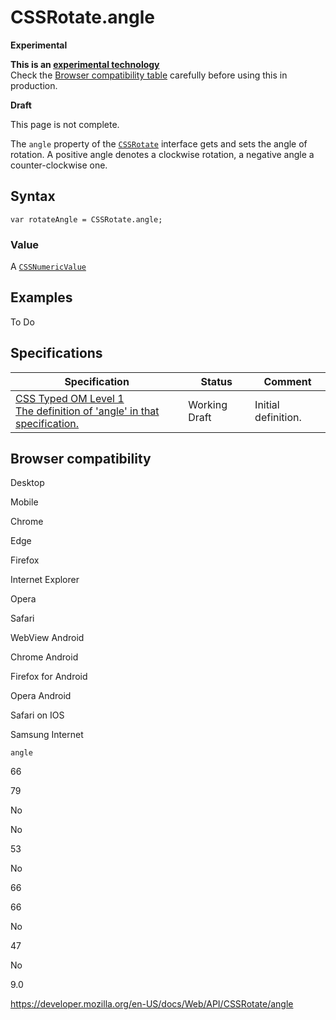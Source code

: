 # CSSRotate.angle

**Experimental**

**This is an [experimental technology](https://developer.mozilla.org/en-US/docs/MDN/Guidelines/Conventions_definitions#experimental)**  
Check the [Browser compatibility table](#browser_compatibility) carefully before using this in production.

**Draft**

This page is not complete.

The `angle` property of the [`CSSRotate`](../cssrotate) interface gets and sets the angle of rotation. A positive angle denotes a clockwise rotation, a negative angle a counter-clockwise one.

## Syntax

    var rotateAngle = CSSRotate.angle;

### Value

A [`CSSNumericValue`](../cssnumericvalue)

## Examples

To Do

## Specifications

<table><thead><tr class="header"><th>Specification</th><th>Status</th><th>Comment</th></tr></thead><tbody><tr class="odd"><td><a href="https://drafts.css-houdini.org/css-typed-om-1/#dom-cssrotate-angle">CSS Typed OM Level 1<br />
<span class="small">The definition of 'angle' in that specification.</span></a></td><td><span class="spec-wd">Working Draft</span></td><td>Initial definition.</td></tr></tbody></table>

## Browser compatibility

Desktop

Mobile

Chrome

Edge

Firefox

Internet Explorer

Opera

Safari

WebView Android

Chrome Android

Firefox for Android

Opera Android

Safari on IOS

Samsung Internet

`angle`

66

79

No

No

53

No

66

66

No

47

No

9.0

<a href="https://developer.mozilla.org/en-US/docs/Web/API/CSSRotate/angle" class="_attribution-link">https://developer.mozilla.org/en-US/docs/Web/API/CSSRotate/angle</a>
